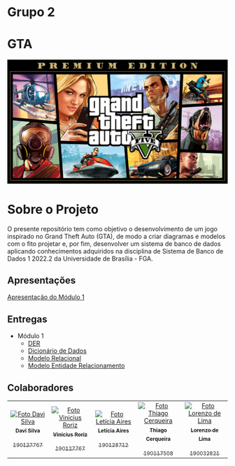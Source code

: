 # Grupo 2 

# GTA

<center>

   ![Logo do GTA](assets/GTAreadme.jpg)
   
 </center>


# Sobre o Projeto

O presente repositório tem como objetivo o desenvolvimento de um jogo inspirado no Grand Theft Auto (GTA), de modo a criar diagramas e modelos com o fito projetar e, por fim, desenvolver um sistema de banco de dados aplicando conhecimentos adquiridos na disciplina de Sistema de Banco de Dados 1 2022.2 da Universidade de Brasília - FGA.


## Apresentações

[Apresentação do Módulo 1](https://www.youtube.com/watch?v=M9dlhzvS_Gk)

## Entregas

- Módulo 1
  - [DER](docs/DER.md)
  - [Dicionário de Dados](docs/Dicionario.md)
  - [Modelo Relacional](docs/MREL.md)
  - [Modelo Entidade Relacionamento](docs/MER.md)

## Colaboradores

<table>
  <tr>
    <td align="center">
      <a href="#">
        <img src="https://avatars.githubusercontent.com/u/69313657?v=4" width="100px;" alt="Foto Davi Silva"/><br>
        <sub>
          <b>Davi Silva</b>
          </p>190127767
        </sub>
      </a>
    </td>
    <td align="center">
      <a href="#">
        <img src="https://avatars.githubusercontent.com/u/78430207?v=4" width="100px;" alt="Foto Vinicius Roriz"/><br>
        <sub>
          <b>Vinicius Roriz</b>
          </p>190127767
        </sub>
      </a>
    </td>
    <td align="center">
      <a href="#">
        <img src="https://avatars.githubusercontent.com/u/72623771?v=4" width="100px;" alt="Foto Letícia Aires"/><br>
        <sub>
          <b>Letícia Aires</b>
          </p>190128712
        </sub>
      </a>
    </td>
    <td align="center">
      <a href="#">
        <img src="https://avatars.githubusercontent.com/u/65683663?v=4" width="100px;" alt="Foto Thiago Cerqueira"/><br>
        <sub>
          <b>Thiago Cerqueira</b>
          </p>190117508
        </sub>
      </a>
      <td align="center">
      <a href="#">
        <img src= "https://avatars.githubusercontent.com/u/54644579?v=4"  width="100px;" alt="Foto Lorenzo de Lima"/><br>
        <sub>
          <b>Lorenzo de Lima</b>
          </p>190032821
        </sub>
      </a>
